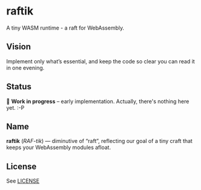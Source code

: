 # raftik

A tiny WASM runtime - a raft for WebAssembly.

## Vision

Implement only what’s essential, and keep the code so clear you can read it in one evening.

## Status

🚧 **Work in progress** – early implementation. Actually, there's nothing here yet. :-P

## Name

**raftik** (*RAF-tik*) — diminutive of “raft”, reflecting our goal of a tiny craft that keeps your WebAssembly modules afloat.

## License

See [LICENSE](LICENSE)
